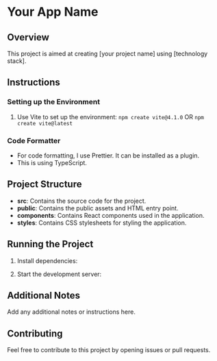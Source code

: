 <!-- Add Instruction and though Process on creting this App -->

# Your App Name

## Overview

This project is aimed at creating [your project name] using [technology stack].

## Instructions

### Setting up the Environment

1. Use Vite to set up the environment:
   `npm create vite@4.1.0`
   OR
   `npm create vite@latest`

### Code Formatter

- For code formatting, I use Prettier. It can be installed as a plugin.
- This is using TypeScript.

## Project Structure

- **src**: Contains the source code for the project.
- **public**: Contains the public assets and HTML entry point.
- **components**: Contains React components used in the application.
- **styles**: Contains CSS stylesheets for styling the application.

## Running the Project

1. Install dependencies:

2. Start the development server:

## Additional Notes

Add any additional notes or instructions here.

## Contributing

Feel free to contribute to this project by opening issues or pull requests.
